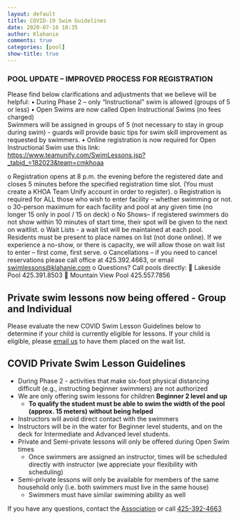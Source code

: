 ```yaml
---
layout: default
title: COVID-19 Swim Guidelines
date: 2020-07-16 10:35
author: Klahanie
comments: true
categories: [pool]
show-title: true
---
```


### POOL UPDATE – IMPROVED PROCESS FOR REGISTRATION

Please find below clarifications and adjustments that we believe will be helpful: 
•	During Phase 2 – only “Instructional” swim is allowed (groups of 5 or less)
•	Open Swims are now called Open Instructional Swims (no fees charged)  
Swimmers will be assigned in groups of 5 (not necessary to stay in group during swim) - guards will provide basic tips for swim skill improvement as requested by swimmers.
•	Online registration is now required for Open Instructional Swim 
use this link: https://www.teamunify.com/SwimLessons.jsp?_tabid_=182023&team=cmkhoaa

o	Registration opens at 8 p.m. the evening before the registered date and closes 5 minutes before the specified registration time slot. (You must create a KHOA Team Unify account in order to register).
o	Registration is required for ALL those who wish to enter facility – whether swimming or not.
o	30-person maximum for each facility and pool at any given time 
(no longer 15 only in pool / 15 on deck)
o	No Shows– if registered swimmers do not show within 10 minutes of start time, their spot will be given to the next on waitlist.
o	Wait Lists - a wait list will be maintained at each pool. Residents must be present to place names on list (not done online). If we experience a no-show, or there is capacity, we will allow those on wait list to enter – first come, first serve.
o	Cancellations – if you need to cancel reservations please call office at 425.392.4663, or email swimlessons@klahanie.com
o	Questions? Call pools directly:
	Lakeside Pool        425.391.8503
	Mountain View Pool   425.557.7856


## Private swim lessons now being offered - Group and Individual

Please evaluate the new COVID Swim Lesson Guidelines below to determine if your child is currently eligible for lessons. If your child is eligible, please [email us](mailto:swimlessons@klahanie.com) to have them placed on the wait list.

## COVID Private Swim Lesson Guidelines

* During Phase 2 - activities that make six-foot physical distancing difficult (e.g., instructing beginner swimmers) are not authorized
* We are only offering swim lessons for children **Beginner 2 level and up**
  * **To qualify the student must be able to swim the width of the pool (approx. 15 meters) without being helped**
* Instructors will avoid direct contact with the swimmers
* Instructors will be in the water for Beginner level students, and on the deck for Intermediate and Advanced level students.
* Private and Semi-private lessons will only be offered during Open Swim times
  * Once swimmers are assigned an instructor, times will be scheduled directly with instructor (we appreciate your flexibility with scheduling)
* Semi-private lessons will only be available for members of the same household only (i.e. both swimmers must live in the same house)
  * Swimmers must have similar swimming ability as well

If you have any questions, contact the [Association](mailto:info@klahanie.com) or call [425-392-4663](tel:425-392-4663) 
